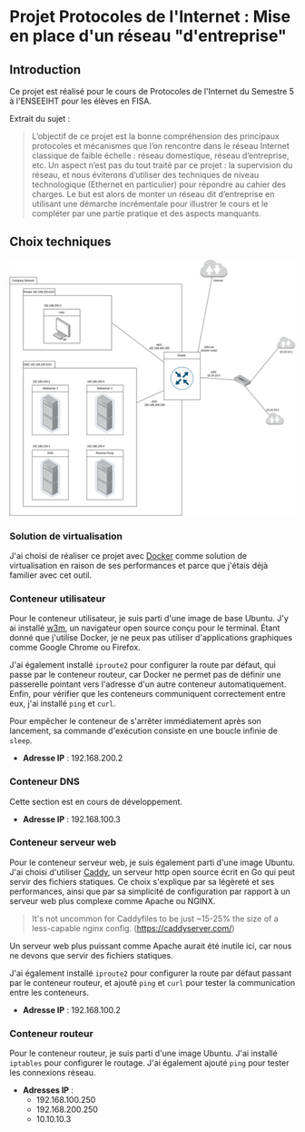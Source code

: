 # Projet Protocoles de l'Internet : Mise en place d'un réseau "d'entreprise"

## Introduction

Ce projet est réalisé pour le cours de Protocoles de l'Internet du Semestre 5 à l'ENSEEIHT pour les élèves en FISA.

Extrait du sujet :
>L’objectif de ce projet est la bonne compréhension des principaux protocoles et mécanismes que l’on rencontre dans le réseau Internet classique de faible échelle : réseau domestique, réseau d’entreprise, etc. Un aspect n’est pas du tout traité par ce projet : la supervision du réseau, et nous éviterons d’utiliser des techniques de niveau technologique (Ethernet en particulier) pour répondre au cahier des charges. Le but est alors de monter un réseau dit d’entreprise en utilisant une démarche incrémentale pour illustrer le cours et le compléter par une partie pratique et des aspects manquants.

## Choix techniques

![Carte du Réseau d'entreprise](carteReseau.png)

### Solution de virtualisation

J'ai choisi de réaliser ce projet avec [Docker](https://www.docker.com/) comme solution de virtualisation en raison de ses performances et parce que j'étais déjà familier avec cet outil.

### Conteneur utilisateur

Pour le conteneur utilisateur, je suis parti d'une image de base Ubuntu. J'y ai installé [w3m](https://github.com/acg/w3m), un navigateur open source conçu pour le terminal. Étant donné que j'utilise Docker, je ne peux pas utiliser d'applications graphiques comme Google Chrome ou Firefox. 

J'ai également installé `iproute2` pour configurer la route par défaut, qui passe par le conteneur routeur, car Docker ne permet pas de définir une passerelle pointant vers l'adresse d'un autre conteneur automatiquement. Enfin, pour vérifier que les conteneurs communiquent correctement entre eux, j'ai installé `ping` et `curl`. 

Pour empêcher le conteneur de s'arrêter immédiatement après son lancement, sa commande d'exécution consiste en une boucle infinie de `sleep`.

- **Adresse IP** : 192.168.200.2

### Conteneur DNS

Cette section est en cours de développement.

- **Adresse IP** : 192.168.100.3

### Conteneur serveur web

Pour le conteneur serveur web, je suis également parti d'une image Ubuntu. J'ai choisi d'utiliser [Caddy](https://caddyserver.com/), un serveur http open source écrit en Go qui peut servir des fichiers statiques. Ce choix s'explique par sa légèreté et ses performances, ainsi que par sa simplicité de configuration par rapport à un serveur web plus complexe comme Apache ou NGINX.
>It's not uncommon for Caddyfiles to be just ~15-25% the size of a less-capable nginx config. (https://caddyserver.com/)

Un serveur web plus puissant comme Apache aurait été inutile ici, car nous ne devons que servir des fichiers statiques.

J'ai également installé `iproute2` pour configurer la route par défaut passant par le conteneur routeur, et ajouté `ping` et `curl` pour tester la communication entre les conteneurs.

- **Adresse IP** : 192.168.100.2

### Conteneur routeur

Pour le conteneur routeur, je suis parti d'une image Ubuntu. J'ai installé `iptables` pour configurer le routage. J'ai également ajouté `ping` pour tester les connexions réseau.

- **Adresses IP** :
  - 192.168.100.250
  - 192.168.200.250
  - 10.10.10.3
